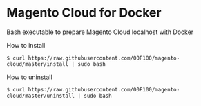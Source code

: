# Magento Cloud for Docker

Bash executable to prepare Magento Cloud localhost with Docker

How to install

```
$ curl https://raw.githubusercontent.com/00F100/magento-cloud/master/install | sudo bash
```

How to uninstall
```
$ curl https://raw.githubusercontent.com/00F100/magento-cloud/master/uninstall | sudo bash
```
